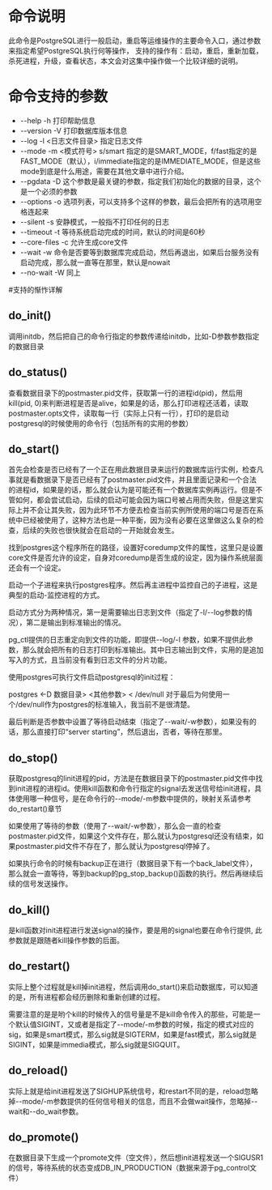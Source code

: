 # 命令说明
此命令是PostgreSQL进行一般启动，重启等运维操作的主要命令入口，通过参数来指定希望PostgreSQL执行何等操作，
支持的操作有：启动，重启，重新加载，杀死进程，升级，查看状态，本文会对这集中操作做一个比较详细的说明。

# 命令支持的参数

- --help -h 打印帮助信息
- --version -V 打印数据库版本信息
- --log -l <日志文件目录> 指定日志文件
- --mode -m <模式符号>  s/smart 指定的是SMART_MODE，f/fast指定的是FAST_MODE（默认），i/immediate指定的是IMMEDIATE_MODE，但是这些mode到底是什么用途，需要在其他文章中进行介绍。
- --pgdata -D 这个参数是最关键的参数，指定我们初始化的数据的目录，这个是一个必须的参数
- --options -o 选项列表，可以支持多个这样的参数，最后会把所有的选项用空格连起来
- --silent -s 安静模式，一般指不打印任何的日志
- --timeout -t 等待系统启动完成的时间，默认的时间是60秒
- --core-files -c 允许生成core文件
- --wait -w 命令是否要等到数据库完成启动，然后再退出，如果后台服务没有启动完成，那么就一直等在那里，默认是nowait
- --no-wait -W 同上

#支持的惭怍详解

## do_init()

调用initdb，然后把自己的命令行指定的参数传递给initdb，比如-D参数参数指定的数据目录

## do_status()

查看数据目录下的postmaster.pid文件，获取第一行的进程id(pid)，然后用kill(pid, 0)来判断进程是否是alive，如果是的话，那么打印进程还活着，读取postmaster.opts文件，读取每一行（实际上只有一行），打印的是启动postgresql的时候使用的命令行（包括所有的实用的参数）

## do_start()

首先会检查是否已经有了一个正在用此数据目录来运行的数据库运行实例，检查凡事就是看数据录下是否已经有了postmaster.pid文件，并且里面记录和一个合法的进程id，如果是的话，那么就会认为是可能还有一个数据库实例再运行。但是不管如何，都会尝试启动，后续的启动可能会因为端口号被占用而失败，但是这里实际上并不会让其失败，因为此环节不方便去检查当前实例所使用的端口号是否在系统中已经被使用了，这种方法也是一种平衡，因为没有必要在这里做这么复杂的检查，后续的失败也很快就会在启动的一开始就会发生。

找到postgres这个程序所在的路径，设置好coredump文件的属性，这里只是设置core文件是否允许的设定，自身对coredump是否生成的设定，因为操作系统层面还会有一个设定。

启动一个子进程来执行postgres程序。然后再主进程中监控自己的子进程，这是典型的启动-监控进程的方式。

启动方式分为两种情况，第一是需要输出日志到文件（指定了-l/--log参数的情况），第二是输出到标准输出的情况。

pg_ctl提供的日志重定向到文件的功能，即提供--log/-l 参数，如果不提供此参数，那么就会把所有的日志打印到标准输出。其中日志输出到文件，实用的是追加写入的方式，且当前没有看到日志文件的分片功能。

使用postgres可执行文件启动postgresql的init过程：

postgres <-D 数据目录> <其他参数> < /dev/null   对于最后为何使用一个/dev/null作为postgres的标准输入，我当前不是很清楚。

最后判断是否参数中设置了等待启动结束（指定了--wait/-w参数），如果没有的话，那么直接打印“server starting”，然后退出，否者，等待在那里。

## do_stop()

获取postgresq的linit进程的pid，方法是在数据目录下的postmaster.pid文件中找到init进程的进程id。使用kill函数和命令行指定的signal去发送信号给init进程，具体使用哪一种信号，是在命令行的--mode/-m参数中提供的，映射关系请参考do_restart()章节

如果使用了等待的参数（使用了--wait/-w参数），那么会一直的检查postmaster.pid文件，如果这个文件存在，那么就认为postgresql还没有结束，如果postmaster.pid文件不存在了，那么就认为postgresql停掉了。

如果执行命令的时候有backup正在进行（数据目录下有一个back_label文件），那么就会一直等待，等到backup的pg_stop_backup()函数的执行。然后再继续后续的信号发送操作。

## do_kill()

是kill函数对init进程进行发送signal的操作，要是用的signal也要在命令行提供, 此参数就是跟随者kill操作参数的后面。

## do_restart()

实际上整个过程就是kill掉init进程，然后调用do_start()来启动数据库，可以知道的是，所有进程都会经历删除和重新创建的过程。

需要注意的是是哟个kill的时候传入的信号量是不是kill命令传入的那些，可能是一个默认值SIGINT，又或者是指定了--mode/-m参数的时候，指定的模式对应的sig，如果是smart模式，那么sig就是SIGTERM，如果是fast模式，那么sig就是SIGINT，如果是immedia模式，那么sig就是SIGQUIT。

## do_reload()

实际上就是给init进程发送了SIGHUP系统信号，和restart不同的是，reload忽略掉--mode/-m参数提供的任何信号相关的信息，而且不会做wait操作，忽略掉--wait和--do_wait参数。

## do_promote()

在数据目录下生成一个promote文件（空文件），然后想init进程发送一个SIGUSR1的信号，等待系统的状态变成DB_IN_PRODUCTION（数据来源于pg_control文件）

